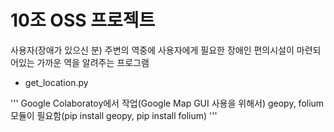 # 10조 OSS 프로젝트
사용자(장애가 있으신 분) 주변의 역중에 사용자에게 필요한 장애인 편의시설이 마련되어있는 가까운 역을 알려주는 프로그램

+ get_location.py

'''
Google Colaboratoy에서 작업(Google Map GUI 사용을 위해서)
geopy, folium 모듈이 필요함(pip install geopy, pip install folium)
'''
